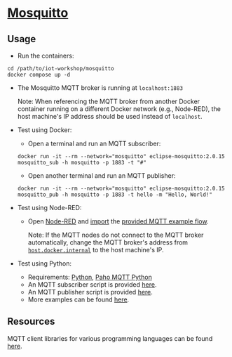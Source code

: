 # [Mosquitto](https://mosquitto.org/)

## Usage
- Run the containers:
```
cd /path/to/iot-workshop/mosquitto
docker compose up -d
```

- The Mosquitto MQTT broker is running at `localhost:1883`

  Note: When referencing the MQTT broker from another Docker container running on a different Docker network (e.g., Node-RED), the host machine's IP address should be used instead of `localhost`.

- Test using Docker:
  - Open a terminal and run an MQTT subscriber:
  ```
  docker run -it --rm --network="mosquitto" eclipse-mosquitto:2.0.15 mosquitto_sub -h mosquitto -p 1883 -t "#"
  ```
  - Open another terminal and run an MQTT publisher:
  ```
  docker run -it --rm --network="mosquitto" eclipse-mosquitto:2.0.15 mosquitto_pub -h mosquitto -p 1883 -t hello -m "Hello, World!"
  ```

- Test using Node-RED:
  - Open [Node-RED](http://localhost:1880) and [import](https://nodered.org/docs/user-guide/editor/workspace/import-export) the [provided MQTT example flow](https://github.com/thanospan/iot-workshop/blob/main/mosquitto/flows.json).
  
    Note: If the MQTT nodes do not connect to the MQTT broker automatically, change the MQTT broker's address from [`host.docker.internal`](https://docs.docker.com/desktop/networking/#i-want-to-connect-from-a-container-to-a-service-on-the-host) to the host machine's IP.

- Test using Python:
  - Requirements: [Python](https://www.python.org/), [Paho MQTT Python](https://github.com/eclipse/paho.mqtt.python)
  - An MQTT subscriber script is provided [here](https://github.com/thanospan/iot-workshop/blob/main/mosquitto/subscribe.py).
  - An MQTT publisher script is provided [here](https://github.com/thanospan/iot-workshop/blob/main/mosquitto/publish.py).
  - More examples can be found [here](https://github.com/eclipse/paho.mqtt.python/tree/master/examples).

## Resources
MQTT client libraries for various programming languages can be found [here](https://mqtt.org/software/).
